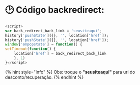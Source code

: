 # 🕑 Código backredirect:

```javascript
<script>
var back_redirect_back_link = 'seusiteaqui';
history['pushState']({}, '', location['href']);
history['pushState']({}, '', location['href']);
window['onpopstate'] = function() {
setTimeout(function() {
	location['href'] = back_redirect_back_link
	}, 1)
}</script>
```

{% hint style="info" %}
Obs: troque o **"seusiteaqui"** para url do desconto/recuperação.
{% endhint %}


